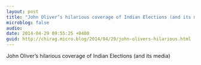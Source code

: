 ```yaml
---
layout: post
title: "John Oliver’s hilarious coverage of Indian Elections (and its media)"
microblog: false
audio: 
date: 2014-04-29 09:55:25 +0400
guid: http://chirag.micro.blog/2014/04/29/john-olivers-hilarious.html
---
```

<p>John Oliver’s hilarious coverage of Indian Elections (and its media)</p>
